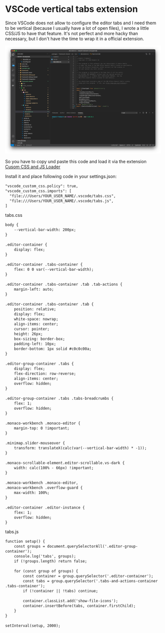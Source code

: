 # VSCode vertical tabs extension


Since VSCode does not allow to configure the editor tabs and I need them to be vertical (because I usually have a lot of open files), 
I wrote a little CSS/JS to have that feature. It's not perfect and more hacky than necessary, but I don't have the time to wrap it in a official extension. 

![screenshot](https://github.com/marcj/vscode-vertical-tabs/blob/main/vscode-vertical-tabs.png?raw=true)

So you have to copy und paste this code and load it via the extension [Cusom CSS and JS Loader](https://marketplace.visualstudio.com/items?itemName=be5invis.vscode-custom-css)

Install it and place following code in your settings.json:

```
"vscode_custom_css.policy": true,
"vscode_custom_css.imports": [
  "file:///Users/YOUR_USER_NAME/.vscode/tabs.css",
  "file:///Users/YOUR_USER_NAME/.vscode/tabs.js",
]
```


tabs.css

```
body {
    --vertical-bar-width: 200px;
}

.editor-container {
    display: flex;
}

.editor-container .tabs-container {
    flex: 0 0 var(--vertical-bar-width);
}

.editor-container .tabs-container .tab .tab-actions {
    margin-left: auto;
}

.editor-container .tabs-container .tab {
    position: relative;
    display: flex;
    white-space: nowrap;
    align-items: center;
    cursor: pointer;
    height: 26px;   
    box-sizing: border-box;
    padding-left: 10px;
    border-bottom: 1px solid #c0c0c00a;
}

.editor-group-container .tabs {
    display: flex;
    flex-direction: row-reverse;
    align-items: center;
    overflow: hidden;
}

.editor-group-container .tabs .tabs-breadcrumbs {
    flex: 1;
    overflow: hidden;
}

.monaco-workbench .monaco-editor {
    margin-top: 0 !important;
}

.minimap.slider-mouseover {
    transform: translateX(calc(var(--vertical-bar-width) * -1));
}

.monaco-scrollable-element.editor-scrollable.vs-dark {
    width: calc(100% - 66px) !important;
}
 
.monaco-workbench .monaco-editor,
.monaco-workbench .overflow-guard {
    max-width: 100%;
}

.editor-container .editor-instance {
    flex: 1;
    overflow: hidden;
}
```


tabs.js

```
function setup() {
    const groups = document.querySelectorAll('.editor-group-container');
    console.log('tabs', groups);
    if (!groups.length) return false;

    for (const group of groups) {
        const container = group.querySelector('.editor-container');
        const tabs = group.querySelector('.tabs-and-actions-container .tabs-container');
        if (!container || !tabs) continue;
        
        container.classList.add('show-file-icons');
        container.insertBefore(tabs, container.firstChild);
    }
}

setInterval(setup, 2000);
```
